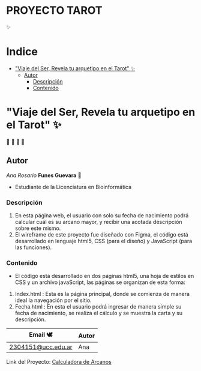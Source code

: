 # PROYECTO TAROT

:sparkles:

# Indice

- ["Viaje del Ser, Revela tu arquetipo en el Tarot" :sparkles:](#"Viaje-del-Ser,-Revela-tu-arquetipo-en-el-Tarot"-)
    - [Autor](#autor)
        - [Descripción](#Descripción)
        - [Contenido](#Contenido)

# "Viaje del Ser, Revela tu arquetipo en el Tarot" :sparkles:

:blossom: :hibiscus: :rose: :sunflower:

## Autor

*Ana Rosario* **Funes Guevara** :penguin:

- Estudiante de la Licenciatura en Bioinformática

### Descripción

1. En esta página web, el usuario con solo su fecha de nacimiento podrá calcular cuál es su arcano mayor,
   y recibir una acotada descripción sobre este mismo.
2. El wireframe de este proyecto fue diseñado con Figma, el código está desarrollado en lenguaje html5, CSS (para el
   diseño) y JavaScript (para las funciones).

### Contenido

- El código está desarrollado en dos páginas html5, una hoja de estilos en CSS y un archivo javaScript, las páginas se
  organizan de esta forma:

1. Index.html : Esta es la página principal, donde se comienza de manera ideal la navegación por el sitio.
2. Fecha.html : En esta el usuario podrá ingresar de manera simple su fecha de nacimiento, se realiza el cálculo y se
   muestra la carta y su descripción.

| Email     :dove:   | Autor |
|--------------------|-------|
| 2304151@ucc.edu.ar | Ana   |

Link del Proyecto: [Calculadora de Arcanos](https://ucc-labcompu2.github.io/proyecto2024-funes-guevara/)
